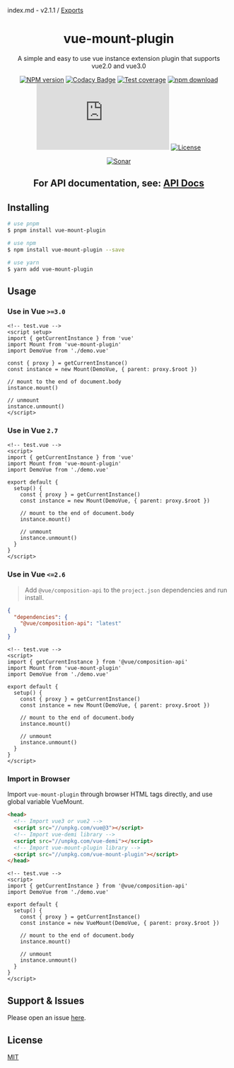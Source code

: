 index.md - v2.1.1 / [Exports](modules.md)

<div style="text-align: center;" align="center">

# vue-mount-plugin

A simple and easy to use vue instance extension plugin that supports vue2.0 and vue3.0

[![NPM version][npm-image]][npm-url]
[![Codacy Badge][codacy-image]][codacy-url]
[![Test coverage][codecov-image]][codecov-url]
[![npm download][download-image]][download-url]
[![gzip][gzip-image]][gzip-url]
[![License][license-image]][license-url]

[![Sonar][sonar-image]][sonar-url]

</div>

<div style="text-align: center; margin-bottom: 20px;" align="center">

## **For API documentation, see: [API Docs](./docs/modules.md)**

</div>

## Installing

```bash
# use pnpm
$ pnpm install vue-mount-plugin

# use npm
$ npm install vue-mount-plugin --save

# use yarn
$ yarn add vue-mount-plugin
```

## Usage

### Use in Vue `>=3.0`

```vue
<!-- test.vue -->
<script setup>
import { getCurrentInstance } from 'vue'
import Mount from 'vue-mount-plugin'
import DemoVue from './demo.vue'

const { proxy } = getCurrentInstance()
const instance = new Mount(DemoVue, { parent: proxy.$root })

// mount to the end of document.body
instance.mount()

// unmount
instance.unmount()
</script>
```

### Use in Vue `2.7`

```vue
<!-- test.vue -->
<script>
import { getCurrentInstance } from 'vue'
import Mount from 'vue-mount-plugin'
import DemoVue from './demo.vue'

export default {
  setup() {
    const { proxy } = getCurrentInstance()
    const instance = new Mount(DemoVue, { parent: proxy.$root })

    // mount to the end of document.body
    instance.mount()

    // unmount
    instance.unmount()
  }
}
</script>
```

### Use in Vue `<=2.6`

> Add `@vue/composition-api` to the `project.json` dependencies and run install.

```json
{
  "dependencies": {
    "@vue/composition-api": "latest"
  }
}
```

```vue
<!-- test.vue -->
<script>
import { getCurrentInstance } from '@vue/composition-api'
import Mount from 'vue-mount-plugin'
import DemoVue from './demo.vue'

export default {
  setup() {
    const { proxy } = getCurrentInstance()
    const instance = new Mount(DemoVue, { parent: proxy.$root })

    // mount to the end of document.body
    instance.mount()

    // unmount
    instance.unmount()
  }
}
</script>
```

### Import in Browser

Import `vue-mount-plugin` through browser HTML tags directly, and use global variable VueMount.

```html
<head>
  <!-- Import vue3 or vue2 -->
  <script src="//unpkg.com/vue@3"></script>
  <!-- Import vue-demi library -->
  <script src="//unpkg.com/vue-demi"></script>
  <!-- Import vue-mount-plugin library -->
  <script src="//unpkg.com/vue-mount-plugin"></script>
</head>
```

```vue
<!-- test.vue -->
<script>
import { getCurrentInstance } from '@vue/composition-api'
import DemoVue from './demo.vue'

export default {
  setup() {
    const { proxy } = getCurrentInstance()
    const instance = new VueMount(DemoVue, { parent: proxy.$root })

    // mount to the end of document.body
    instance.mount()

    // unmount
    instance.unmount()
  }
}
</script>
```

## Support & Issues

Please open an issue [here](https://github.com/saqqdy/vue-mount-plugin/issues).

## License

[MIT](LICENSE)

[npm-image]: https://img.shields.io/npm/v/vue-mount-plugin.svg?style=flat-square
[npm-url]: https://npmjs.org/package/vue-mount-plugin
[codacy-image]: https://app.codacy.com/project/badge/Grade/f70d4880e4ad4f40aa970eb9ee9d0696
[codacy-url]: https://www.codacy.com/gh/saqqdy/vue-mount-plugin/dashboard?utm_source=github.com&utm_medium=referral&utm_content=saqqdy/vue-mount-plugin&utm_campaign=Badge_Grade
[codecov-image]: https://img.shields.io/codecov/c/github/saqqdy/vue-mount-plugin.svg?style=flat-square
[codecov-url]: https://codecov.io/github/saqqdy/vue-mount-plugin?branch=master
[download-image]: https://img.shields.io/npm/dm/vue-mount-plugin.svg?style=flat-square
[download-url]: https://npmjs.org/package/vue-mount-plugin
[gzip-image]: http://img.badgesize.io/https://unpkg.com/vue-mount-plugin/dist/index.iife.min.js?compression=gzip&label=gzip%20size:%20JS
[gzip-url]: http://img.badgesize.io/https://unpkg.com/vue-mount-plugin/dist/index.iife.min.js?compression=gzip&label=gzip%20size:%20JS
[license-image]: https://img.shields.io/badge/License-MIT-blue.svg
[license-url]: LICENSE
[sonar-image]: https://sonarcloud.io/api/project_badges/quality_gate?project=saqqdy_vue-mount-plugin
[sonar-url]: https://sonarcloud.io/dashboard?id=saqqdy_vue-mount-plugin
